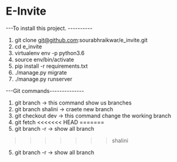 <h1>E-Invite</h1>

---To install this project. ----------

1. git clone git@github.com:sourabhraikwar/e_invite.git
2. cd e_invite
3. virtualenv env -p python3.6
4. source env/bin/activate
5. pip install -r requirements.txt
6. ./manage.py migrate
7. ./manage.py runserver

---Git commands--------------

1. git branch -> this command show us branches
2. git branch shalini -> craete new branch
3. git checkout dev -> this command change the working branch
4. git fetch 
<<<<<<< HEAD
=======
5. git branch -r   -> show all branch 

>>>>>>> shalini
5. git branch -r   -> show all branch 